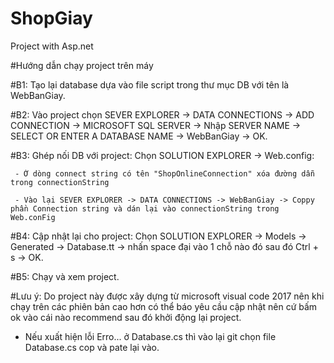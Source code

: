 # ShopGiay
Project with Asp.net

#Hướng dẫn chạy project trên máy

#B1: Tạo lại database dựa vào file script trong thư mục DB với tên là WebBanGiay.

#B2: Vào project chọn SEVER EXPLORER -> DATA CONNECTIONS -> ADD CONNECTION -> MICROSOFT SQL SERVER -> Nhập SERVER NAME -> SELECT OR ENTER A DATABASE NAME -> WebBanGiay -> OK.

#B3: Ghép nối DB với project: Chọn SOLUTION EXPLORER -> Web.config:

     - Ở dòng connect string có tên "ShopOnlineConnection" xóa đường dẫn trong connectionString
     
     - Vào lại SEVER EXPLORER -> DATA CONNECTIONS -> WebBanGiay -> Coppy phần Connection string và dán lại vào connectionString trong Web.conFig
     
#B4: Cập nhật lại cho project: Chọn SOLUTION EXPLORER -> Models -> Generated -> Database.tt -> nhấn space đại vào 1 chỗ nào đó sau đó Ctrl + s -> OK.

#B5: Chạy và xem project.

#Lưu ý: Do project này được xây dựng từ microsoft visual code 2017 nên khi chạy trên các phiên bản cao hơn có thể báo yêu cầu cập nhật nên cứ bấm ok vào cái nào recommend sau đó khởi động lại project.
- Nếu xuất hiện lỗi Erro... ở Database.cs thì vào lại git chọn file Database.cs cop và pate lại vào.
